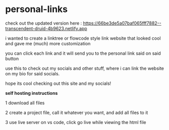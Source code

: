 # personal-links

check out the updated version here : https://66be3de5a07baf065fff7882--transcendent-druid-4b9623.netlify.app

i wanted to create a linktree or flowcode style link website that looked cool and gave me (much) more customization

you can click each link and it will send you to the personal link said on said button

use this to check out my socials and other stuff, where i can link the website on my bio for said socials.

hope its cool checking out this site and my socials!

**self hosting instructions**

1 download all files

2 create a project file, call it whatever you want, and add all files to it

3 use live server on vs code, click go live while viewing the html file
